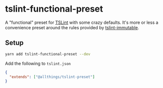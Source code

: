 # tslint-functional-preset

A "functional" preset for [TSLint](https://github.com/palantir/tslint) with some crazy defaults. It's more or less a convenience preset around the rules provided by [tslint-immutable](https://github.com/jonaskello/tslint-immutable).

## Setup

```bash
yarn add tslint-functional-preset --dev
```

Add the following to `tslint.json`

```json
{
  "extends": ["@allthings/tslint-preset"]
}
```
